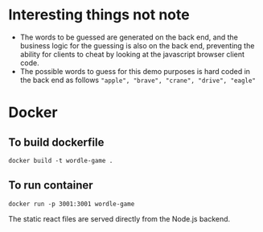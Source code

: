 # Interesting things not note

- The words to be guessed are generated on the back end, and the business logic for the guessing is also on the back end, preventing the ability for clients to cheat by looking at the javascript browser client code.
- The possible words to guess for this demo purposes is hard coded in the back end as follows `"apple", "brave", "crane", "drive", "eagle"`

# Docker


## To build dockerfile

```
docker build -t wordle-game .
```

## To run container
```
docker run -p 3001:3001 wordle-game
```

The static react files are served directly from the Node.js backend.
